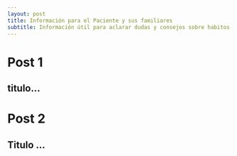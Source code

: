 ```yaml
---
layout: post
title: Información para el Paciente y sus familiares
subtitle: Información útil para aclarar dudas y consejos sobre habitos del sueño.
---
```



# Post 1
  ## titulo...
  
# Post 2
  ## Titulo ...

